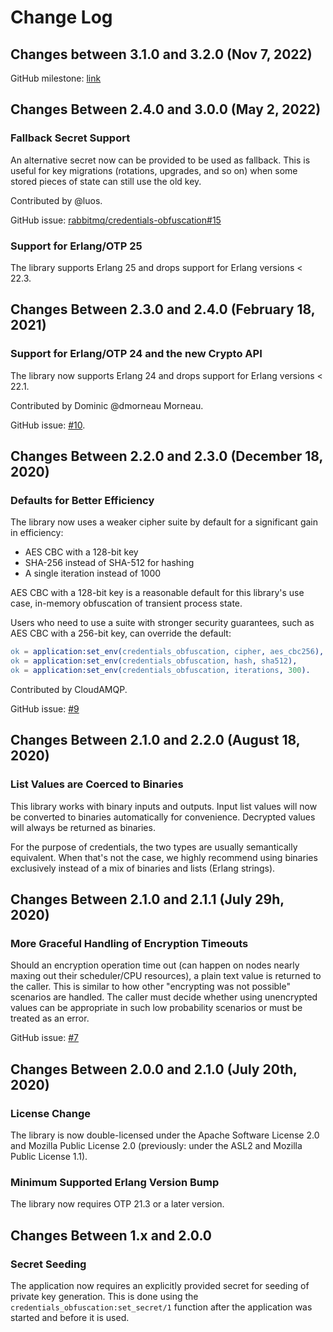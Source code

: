 # Change Log

## Changes between 3.1.0 and 3.2.0 (Nov 7, 2022)

GitHub milestone: [link](https://github.com/rabbitmq/credentials-obfuscation/milestone/8closed=1)

## Changes Between 2.4.0 and 3.0.0 (May 2, 2022)

### Fallback Secret Support

An alternative secret now can be provided to be used as fallback.
This is useful for key migrations (rotations, upgrades, and so on)
when some stored pieces of state can still use the old key.

Contributed by @luos.

GitHub issue: [rabbitmq/credentials-obfuscation#15](https://github.com/rabbitmq/credentials-obfuscation/pull/15)

### Support for Erlang/OTP 25

The library supports Erlang 25 and drops support for Erlang versions < 22.3.

## Changes Between 2.3.0 and 2.4.0 (February 18, 2021)

### Support for Erlang/OTP 24 and the new Crypto API

The library now supports Erlang 24 and drops support for Erlang versions < 22.1.

Contributed by Dominic @dmorneau Morneau.

GitHub issue: [#10](https://github.com/rabbitmq/credentials-obfuscation/pull/10).


## Changes Between 2.2.0 and 2.3.0 (December 18, 2020)

### Defaults for Better Efficiency

The library now uses a weaker cipher suite by default for a significant
gain in efficiency:

 * AES CBC with a 128-bit key
 * SHA-256 instead of SHA-512 for hashing
 * A single iteration instead of 1000

AES CBC with a 128-bit key is a reasonable default
for this library's use case, in-memory obfuscation of transient process state.

Users who need to use a suite with stronger security
guarantees, such as AES CBC with a 256-bit key,
can override the default:

``` erl
ok = application:set_env(credentials_obfuscation, cipher, aes_cbc256),
ok = application:set_env(credentials_obfuscation, hash, sha512),
ok = application:set_env(credentials_obfuscation, iterations, 300).
```

Contributed by CloudAMQP.

GitHub issue: [#9](https://github.com/rabbitmq/credentials-obfuscation/pull/9)

## Changes Between 2.1.0 and 2.2.0 (August 18, 2020)

### List Values are Coerced to Binaries

This library works with binary inputs and outputs. Input list values will now be
converted to binaries automatically for convenience. Decrypted values will always
be returned as binaries.

For the purpose of credentials, the two types are usually semantically equivalent.
When that's not the case, we highly recommend using binaries exclusively instead
of a mix of binaries and lists (Erlang strings).


## Changes Between 2.1.0 and 2.1.1 (July 29h, 2020)

### More Graceful Handling of Encryption Timeouts

Should an encryption operation time out (can happen on nodes nearly maxing out their scheduler/CPU resources),
a plain text value is returned to the caller. This is similar to how other
"encrypting was not possible" scenarios are handled. The caller must
decide whether using unencrypted values can be appropriate in such low probability scenarios
or must be treated as an error.

GitHub issue: [#7](https://github.com/rabbitmq/credentials-obfuscation/pull/7)


## Changes Between 2.0.0 and 2.1.0 (July 20th, 2020)

### License Change

The library is now double-licensed under the Apache Software License 2.0
and Mozilla Public License 2.0 (previously: under the ASL2 and Mozilla Public License 1.1).

### Minimum Supported Erlang Version Bump

The library now requires OTP 21.3 or a later version.


## Changes Between 1.x and 2.0.0

### Secret Seeding

The application now requires an explicitly provided secret for seeding
of private key generation. This is done using the `credentials_obfuscation:set_secret/1` function
after the application was started and before it is used.
